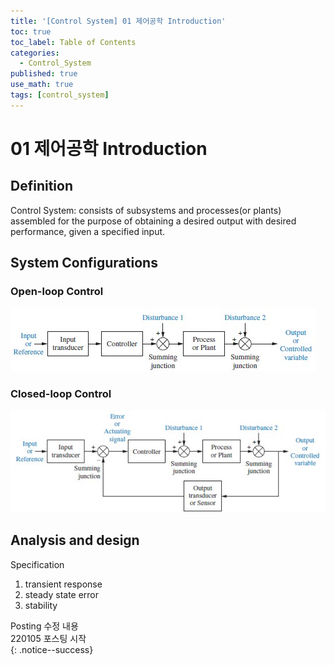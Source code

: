 ```yaml
---
title: '[Control System] 01 제어공학 Introduction'
toc: true
toc_label: Table of Contents
categories:
  - Control_System
published: true
use_math: true
tags: [control_system]
---
```

# 01 제어공학 Introduction

## Definition
Control System: consists of subsystems and processes(or plants) assembled for the purpose of obtaining a desired output with desired performance, given a specified input.

## System Configurations
### Open-loop Control
![Open-loop Control](/assets/images/Control_System_img/1-1-open-loop.jpg)

### Closed-loop Control
![Closed-loop Control](/assets/images/Control_System_img/1-2-closed-loop.jpg)

## Analysis and design
Specification
1. transient response
2. steady state error
3. stability


Posting 수정 내용   
220105 포스팅 시작  
{: .notice--success}
